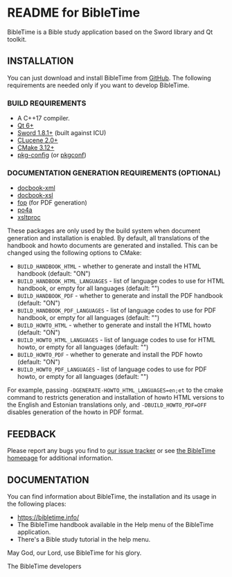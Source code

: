 README for BibleTime
====================

BibleTime is a Bible study application based on the Sword library and
Qt toolkit.

## INSTALLATION

You can just download and install BibleTime from
[GitHub](https://github.com/bibletime/bibletime/releases/latest).
The following requirements are needed only if you want to develop BibleTime.

### BUILD REQUIREMENTS
 - A C++17 compiler.
 - [Qt 6+](https://www.qt.io)
 - [Sword 1.8.1+](https://crosswire.org/sword) (built against ICU)
 - [CLucene 2.0+](https://clucene.sf.net)
 - [CMake 3.12+](https://cmake.org)
 - [pkg-config](https://www.freedesktop.org/wiki/Software/pkg-config/) (or
   [pkgconf](https://gitea.treehouse.systems/ariadne/pkgconf))

### DOCUMENTATION GENERATION REQUIREMENTS (OPTIONAL)
 - [docbook-xml](https://docbook.org/)
 - [docbook-xsl](https://github.com/docbook/wiki/wiki/DocBookXslStylesheets)
 - [fop](https://xmlgraphics.apache.org/fop/) (for PDF generation)
 - [po4a](https://po4a.org/)
 - [xsltproc](https://gitlab.gnome.org/GNOME/libxslt)

These packages are only used by the build system when document generation and
installation is enabled. By default, all translations of the handbook and howto
documents are generated and installed. This can be changed using the following
options to CMake:

 * `BUILD_HANDBOOK_HTML` - whether to generate and install the HTML handbook
   (default: "ON")
 * `BUILD_HANDBOOK_HTML_LANGUAGES`
       - list of language codes to use for HTML handbook, or empty for all
         languages (default: "")
 * `BUILD_HANDBOOK_PDF` - whether to generate and install the PDF handbook
   (default: "ON")
 * `BUILD_HANDBOOK_PDF_LANGUAGES`
       - list of language codes to use for PDF handbook, or empty for all
         languages (default: "")
 * `BUILD_HOWTO_HTML` - whether to generate and install the HTML howto (default:
   "ON")
 * `BUILD_HOWTO_HTML_LANGUAGES`
       - list of language codes to use for HTML howto, or empty for all
         languages (default: "")
 * `BUILD_HOWTO_PDF` - whether to generate and install the PDF howto (default:
   "ON")
 * `BUILD_HOWTO_PDF_LANGUAGES`
       - list of language codes to use for PDF howto, or empty for all languages
         (default: "")

For example, passing `-DGENERATE-HOWTO_HTML_LANGUAGES=en;et` to the cmake
command to restricts generation and installation of howto HTML versions to the
English and Estonian translations only, and `-DBUILD_HOWTO_PDF=OFF` disables
generation of the howto in PDF format.


## FEEDBACK

Please report any bugs you find to
[our issue tracker](https://github.com/bibletime/bibletime/issues)
or see [the BibleTime homepage](https://bibletime.info/) for additional information.

## DOCUMENTATION

You can find information about BibleTime, the installation
and its usage in the following places:
 - https://bibletime.info/
 - The BibleTime handbook available in the Help menu of the BibleTime application.
 - There's a Bible study tutorial in the help menu.

May God, our Lord, use BibleTime for his glory.

The BibleTime developers
